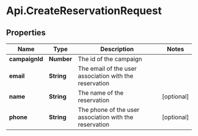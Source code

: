 # Api.CreateReservationRequest

## Properties

Name | Type | Description | Notes
------------ | ------------- | ------------- | -------------
**campaignId** | **Number** | The id of the campaign | 
**email** | **String** | The email of the user association with the reservation | 
**name** | **String** | The name of the reservation | [optional] 
**phone** | **String** | The phone of the user association with the reservation | [optional] 


